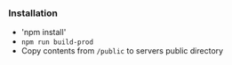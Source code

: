 ### Installation

- 'npm install'
- `npm run build-prod`
- Copy contents from `/public` to servers public directory

